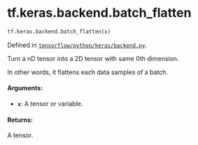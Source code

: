 <div itemscope itemtype="http://developers.google.com/ReferenceObject">
<meta itemprop="name" content="tf.keras.backend.batch_flatten" />
<meta itemprop="path" content="Stable" />
</div>

# tf.keras.backend.batch_flatten

``` python
tf.keras.backend.batch_flatten(x)
```



Defined in [`tensorflow/python/keras/backend.py`](/code/stable/tensorflow/python/keras/backend.py).

Turn a nD tensor into a 2D tensor with same 0th dimension.

In other words, it flattens each data samples of a batch.

#### Arguments:

* <b>`x`</b>: A tensor or variable.


#### Returns:

A tensor.
